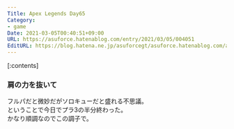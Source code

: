 ```yaml
---
Title: Apex Legends Day65
Category:
- game
Date: 2021-03-05T00:40:51+09:00
URL: https://asuforce.hatenablog.com/entry/2021/03/05/004051
EditURL: https://blog.hatena.ne.jp/asuforcegt/asuforce.hatenablog.com/atom/entry/26006613699334660
---
```


[:contents]

### 肩の力を抜いて

フルパだと微妙だがソロキューだと盛れる不思議。  
ということで今日でプラ3の半分終わった。  
かなり順調なのでこの調子で。
